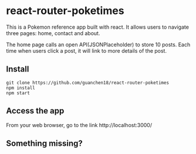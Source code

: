 # react-router-poketimes
This is a Pokemon reference app built with react. It allows users to navigate three pages: home, contact and about.

The home page calls an open API(JSONPlaceholder) to store 10 posts. Each time when users click a post, it will link to more details of the post.


## Install
```
git clone https://github.com/guanchen18/react-router-poketimes
npm install
npm start
```

## Access the app
From your web browser, go to the link
http://localhost:3000/

## Something missing?
